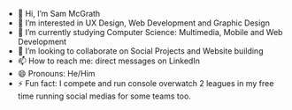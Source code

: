 - 👋 Hi, I’m Sam McGrath
- 👀 I’m interested in UX Design, Web Development and Graphic Design
- 🌱 I’m currently studying Computer Science: Multimedia, Mobile and Web Development
- 💞️ I’m looking to collaborate on Social Projects and Website building
- 📫 How to reach me: direct messages on LinkedIn
- 😄 Pronouns: He/Him
- ⚡ Fun fact: I compete and run console overwatch 2 leagues in my free time running social medias for some teams too.

<!---
sammcg04/sammcg04 is a ✨ special ✨ repository because its `README.md` (this file) appears on your GitHub profile.
You can click the Preview link to take a look at your changes.
--->
